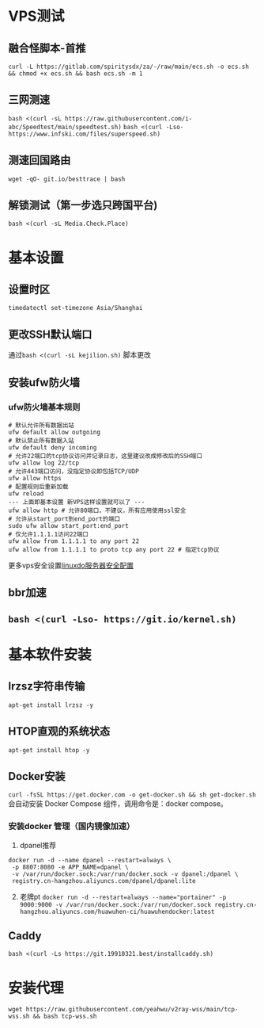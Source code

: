 # VPS测试
## 融合怪脚本-首推
```
curl -L https://gitlab.com/spiritysdx/za/-/raw/main/ecs.sh -o ecs.sh && chmod +x ecs.sh && bash ecs.sh -m 1
```
## 三网测速
` bash <(curl -sL https://raw.githubusercontent.com/i-abc/Speedtest/main/speedtest.sh) `
` bash <(curl -Lso- https://www.infski.com/files/superspeed.sh) `
## 测速回国路由
` wget -qO- git.io/besttrace | bash `
## 解锁测试（第一步选只跨国平台)
` bash <(curl -sL Media.Check.Place) `

# 基本设置
## 设置时区
` timedatectl set-timezone Asia/Shanghai `
## 更改SSH默认端口
通过` bash <(curl -sL kejilion.sh) ` 脚本更改
## 安装ufw防火墙
### ufw防火墙基本规则
```
# 默认允许所有数据出站
ufw default allow outgoing
# 默认禁止所有数据入站
ufw default deny incoming
# 允许22端口的tcp协议访问并记录日志，这里建议改成修改后的SSH端口
ufw allow log 22/tcp
# 允许443端口访问，没指定协议即包括TCP/UDP
ufw allow https
# 配置规则后重新加载
ufw reload
--- 上面即基本设置 新VPS这样设置就可以了 ---
ufw allow http # 允许80端口，不建议，所有应用使用ssl安全
# 允许从start_port到end_port的端口
sudo ufw allow start_port:end_port
# 仅允许1.1.1.1访问22端口
ufw allow from 1.1.1.1 to any port 22
ufw allow from 1.1.1.1 to proto tcp any port 22 # 指定tcp协议
```
更多vps安全设置[linuxdo服务器安全配置](https://linux.do/t/topic/267502)
## bbr加速
` bash <(curl -Lso- https://git.io/kernel.sh) `
---
# 基本软件安装
## lrzsz字符串传输
` apt-get install lrzsz -y `
## HTOP直观的系统状态
` apt-get install htop -y `
## Docker安装
` curl -fsSL https://get.docker.com -o get-docker.sh && sh get-docker.sh `
会自动安装 Docker Compose 组件，调用命令是：docker compose。
### 安装docker 管理（国内镜像加速）
1. dpanel推荐
```
docker run -d --name dpanel --restart=always \
 -p 8807:8080 -e APP_NAME=dpanel \
 -v /var/run/docker.sock:/var/run/docker.sock -v dpanel:/dpanel \
 registry.cn-hangzhou.aliyuncs.com/dpanel/dpanel:lite
```
2. 老牌pt
` docker run -d --restart=always --name="portainer" -p 9000:9000 -v /var/run/docker.sock:/var/run/docker.sock registry.cn-hangzhou.aliyuncs.com/huawuhen-ci/huawuhendocker:latest `

## Caddy
` bash <(curl -Ls https://git.19910321.best/installcaddy.sh) `

# 安装代理
` wget https://raw.githubusercontent.com/yeahwu/v2ray-wss/main/tcp-wss.sh && bash tcp-wss.sh `